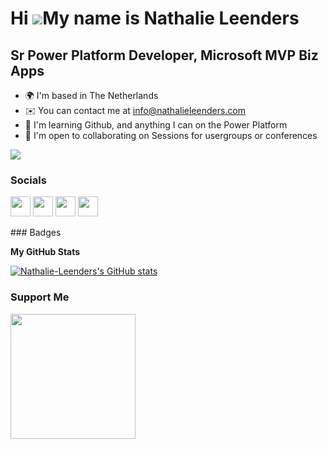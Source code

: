 Hi ![](https://user-images.githubusercontent.com/18350557/176309783-0785949b-9127-417c-8b55-ab5a4333674e.gif)My name is Nathalie Leenders
=========================================================================================================================================

Sr Power Platform Developer, Microsoft MVP Biz Apps
---------------------------------------------------

* 🌍  I'm based in The Netherlands
* ✉️  You can contact me at [info@nathalieleenders.com](mailto:info@nathalieleenders.com)
* 🧠  I'm learning Github, and anything I can on the Power Platform
* 🤝  I'm open to collaborating on Sessions for usergroups or conferences

<a href="https://www.twitter.com/NathLeenders" target="_blank" rel="noreferrer"><img
src="https://img.shields.io/twitter/follow/NathLeenders?logo=twitter&style=for-the-badge&color=0891b2&labelColor=1c1917"
/></a>

### Socials

<p align="left"> <a href="https://www.codepen.io/Nathalie-Leenders" target="_blank" rel="noreferrer"><img src="https://raw.githubusercontent.com/danielcranney/readme-generator/main/public/icons/socials/codepen.svg" width="32" height="32" /></a> <a href="https://www.github.com/Nathalie-Leenders" target="_blank" rel="noreferrer"><img src="https://raw.githubusercontent.com/danielcranney/readme-generator/main/public/icons/socials/github.svg" width="32" height="32" /></a> <a href="https://www.linkedin.com/in/nathalie-leenders-den-nijs-8853871b/" target="_blank" rel="noreferrer"><img src="https://raw.githubusercontent.com/danielcranney/readme-generator/main/public/icons/socials/linkedin.svg" width="32" height="32" /></a> <a href="https://www.twitter.com/NathLeenders" target="_blank" rel="noreferrer"><img src="https://raw.githubusercontent.com/danielcranney/readme-generator/main/public/icons/socials/twitter.svg" width="32" height="32" /></a></p>
### Badges

<b>My GitHub Stats</b>

<a href="http://www.github.com/Nathalie-Leenders"><img src="https://github-readme-stats.vercel.app/api?username=Nathalie-Leenders&show_icons=true&hide=&count_private=true&title_color=0891b2&text_color=ffffff&icon_color=0891b2&bg_color=1c1917&hide_border=true&show_icons=true" alt="Nathalie-Leenders's GitHub stats" /></a>

### Support Me

<a href="https://www.buymeacoffee.com/NathalieLeenders"><img src="https://cdn.buymeacoffee.com/buttons/v2/default-yellow.png" width="200" /></a>

